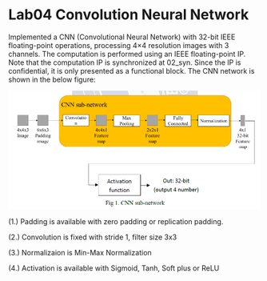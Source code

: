 # Lab04 Convolution Neural Network
Implemented a CNN (Convolutional Neural Network) with 32-bit IEEE floating-point operations, processing 4×4 resolution images with 3 channels. The computation is performed using an IEEE floating-point IP. Note that the computation IP is synchronized at 02_syn. Since the IP is confidential, it is only presented as a functional block.
The CNN network is shown in the below figure:

![CNN_subnetowork](https://github.com/jiyaunran/Verilog_code_conduction_in_ICLAB2024s/blob/main/CNN/CNN_subnetowork.png)

(1.) Padding is available with zero padding or replication padding.

(2.) Convolution is fixed with stride 1, filter size 3x3

(3.) Normalizaion is Min-Max Normalization

(4.) Activation is available with Sigmoid, Tanh, Soft plus or ReLU
